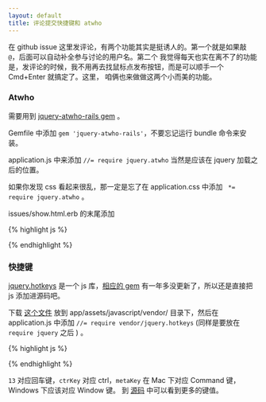 ```yaml
---
layout: default
title: 评论提交快捷键和 atwho
---
```


在 github issue 这里发评论，有两个功能其实是挺诱人的。第一个就是如果敲 `@`，后面可以自动补全参与讨论的用户名。第二个
我觉得每天也实在离不了的功能是，发评论的时候，我不用再去找鼠标点发布按钮，而是可以顺手一个 Cmd+Enter 就搞定了。这里，
咱俩也来做做这两个小而美的功能。


### Atwho

需要用到 [jquery-atwho-rails gem](https://github.com/ichord/jquery-atwho-rails) 。

Gemfile 中添加 `gem 'jquery-atwho-rails'`，不要忘记运行 bundle 命令来安装。

application.js 中来添加 `//= require jquery.atwho` 当然是应该在 jquery 加载之后的位置。

如果你发现 css 看起来很乱，那一定是忘了在 application.css 中添加 ` *= require jquery.atwho` 。

issues/show.html.erb 的末尾添加

{% highlight js %}
<script>
  var commenter_exist = [];
  $('.reply .heading a').each(function() {
    if($.inArray($(this).text(), commenter_exist) < 0) {
      commenter_exist.push($(this).text());
    }
  });
  $('textarea').atwho({ at: "@", 'data': commenter_exist });
</script>
{% endhighlight %}


### 快捷键

[jquery.hotkeys](https://github.com/jeresig/jquery.hotkeys) 是一个 js 库，[相应的 gem](https://github.com/derekprior/jquery-hotkeys-rails) 有一年多没更新了，所以还是直接把 js 添加进源码吧。

下载 [这个文件](https://raw.githubusercontent.com/jeresig/jquery.hotkeys/master/jquery.hotkeys.js) 放到 app/assets/javascript/vendor/ 目录下，然后在 application.js 中添加 `//= require vendor/jquery.hotkeys` (同样是要放在 `require jquery` 之后 ) 。


{% highlight js %}
<script>
  $(".reply textarea#comment_content").keydown(function(e) {
    if ((e.ctrlKey||e.metaKey)&& e.keyCode == 13) {
      $(".reply input[type=submit]").click();
    }
  });
</script>
{% endhighlight %}

`13` 对应回车键，`ctrKey` 对应 ctrl，`metaKey` 在 Mac 下对应 Command 键， Windows 下应该对应 Window 键。
到 [源码](https://github.com/jeresig/jquery.hotkeys/blob/master/jquery.hotkeys.js) 中可以看到更多的键值。
